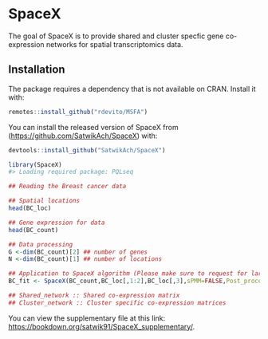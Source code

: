 
<!-- README.md is generated from README.Rmd. Please edit that file -->

# SpaceX

<!-- badges: start -->
<!-- badges: end -->

The goal of SpaceX is to provide shared and cluster specfic gene
co-expression networks for spatial transcriptomics data.

## Installation

The package requires a dependency that is not available on CRAN. Install
it with:

``` r
remotes::install_github("rdevito/MSFA")
```

You can install the released version of SpaceX from
(<https://github.com/SatwikAch/SpaceX>) with:

``` r
devtools::install_github("SatwikAch/SpaceX")
```

``` r
library(SpaceX)
#> Loading required package: PQLseq
```

``` r
## Reading the Breast cancer data

## Spatial locations
head(BC_loc)

## Gene expression for data
head(BC_count) 

## Data processing
G <-dim(BC_count)[2] ## number of genes
N <-dim(BC_count)[1] ## number of locations

## Application to SpaceX algorithm (Please make sure to request for large enough memory to work with the posterior samples)
BC_fit <- SpaceX(BC_count,BC_loc[,1:2],BC_loc[,3],sPMM=FALSE,Post_process = TRUE)

## Shared_network :: Shared co-expression matrix
## Cluster_network :: Cluster specific co-expression matrices
```

You can view the supplementary file at this link:
<https://bookdown.org/satwik91/SpaceX_supplementary/>.
